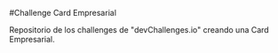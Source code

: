 #Challenge Card Empresarial

Repositorio de los challenges de "devChallenges.io" creando una Card Empresarial.

